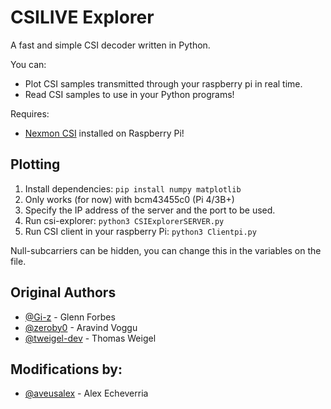 # CSILIVE Explorer

A fast and simple CSI decoder written in Python.

You can:
- Plot CSI samples transmitted through your raspberry pi in real time.
- Read CSI samples to use in your Python programs!

Requires:
- [Nexmon CSI](https://github.com/seemoo-lab/Nexmon_csi) installed on Raspberry Pi!

## Plotting

1. Install dependencies: `pip install numpy matplotlib`
2. Only works (for now) with bcm43455c0 (Pi 4/3B+)
3. Specify the IP address of the server and the port to be used.
4. Run csi-explorer: `python3 CSIExplorerSERVER.py`
5. Run CSI client in your raspberry Pi: `python3 Clientpi.py`

Null-subcarriers can be hidden, you can change this in the variables on the file.


## Original Authors
* [@Gi-z](https://github.com/Gi-z) - Glenn Forbes
* [@zeroby0](https://github.com/zeroby0) - Aravind Voggu
* [@tweigel-dev](https://github.com/tweigel-dev) - Thomas Weigel

## Modifications by:
* [@aveusalex](https://github.com/aveusalex) - Alex Echeverria